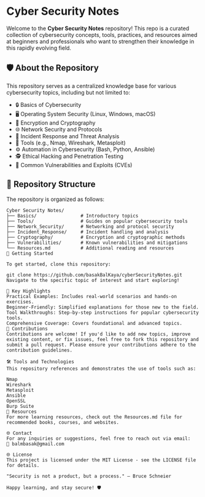 # Cyber Security Notes

Welcome to the **Cyber Security Notes** repository! This repo is a curated collection of cybersecurity concepts, tools, practices, and resources aimed at beginners and professionals who want to strengthen their knowledge in this rapidly evolving field.

## 🛡️ About the Repository

This repository serves as a centralized knowledge base for various cybersecurity topics, including but not limited to:

- 🔒 Basics of Cybersecurity  
- 🖥️ Operating System Security (Linux, Windows, macOS)  
- 🔑 Encryption and Cryptography  
- 🌐 Network Security and Protocols  
- 🚨 Incident Response and Threat Analysis  
- 🧰 Tools (e.g., Nmap, Wireshark, Metasploit)  
- ⚙️ Automation in Cybersecurity (Bash, Python, Ansible)  
- 🕵️ Ethical Hacking and Penetration Testing  
- 🐞 Common Vulnerabilities and Exploits (CVEs)  

## 📂 Repository Structure

The repository is organized as follows:

```plaintext
Cyber Security Notes/
├── Basics/                # Introductory topics
├── Tools/                 # Guides on popular cybersecurity tools
├── Network_Security/      # Networking and protocol security
├── Incident_Response/     # Incident handling and analysis
├── Cryptography/          # Encryption and cryptographic methods
├── Vulnerabilities/       # Known vulnerabilities and mitigations
└── Resources.md           # Additional reading and resources
🚀 Getting Started

To get started, clone this repository:

git clone https://github.com/basakBalKaya/cyberSecurityNotes.git
Navigate to the specific topic of interest and start exploring!

📌 Key Highlights
Practical Examples: Includes real-world scenarios and hands-on exercises.
Beginner-Friendly: Simplified explanations for those new to the field.
Tool Walkthroughs: Step-by-step instructions for popular cybersecurity tools.
Comprehensive Coverage: Covers foundational and advanced topics.
🤝 Contributions
Contributions are welcome! If you'd like to add new topics, improve existing content, or fix issues, feel free to fork this repository and submit a pull request. Please ensure your contributions adhere to the contribution guidelines.

🛠️ Tools and Technologies
This repository references and demonstrates the use of tools such as:

Nmap
Wireshark
Metasploit
Ansible
OpenSSL
Burp Suite
📖 Resources
For more learning resources, check out the Resources.md file for recommended books, courses, and websites.

🌐 Contact
For any inquiries or suggestions, feel free to reach out via email:
📧 balmbasak@gmail.com

🌐 License
This project is licensed under the MIT License - see the LICENSE file for details.

"Security is not a product, but a process." – Bruce Schneier

Happy learning, and stay secure! 🛡️
